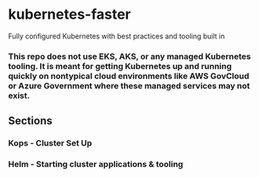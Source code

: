 # kubernetes-faster
Fully configured Kubernetes with best practices and tooling built in

### This repo does not use EKS, AKS, or any managed Kubernetes tooling.  It is meant for getting Kubernetes up and running quickly on nontypical cloud environments like AWS GovCloud or Azure Government where these managed services may not exist.

## Sections

### Kops - Cluster Set Up

### Helm - Starting cluster applications & tooling